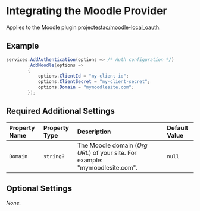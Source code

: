 # Integrating the Moodle Provider

Applies to the Moodle plugin [projectestac/moodle-local_oauth](https://github.com/projectestac/moodle-local_oauth).

## Example

```csharp
services.AddAuthentication(options => /* Auth configuration */)
        .AddMoodle(options =>
        {
            options.ClientId = "my-client-id";
            options.ClientSecret = "my-client-secret";
            options.Domain = "mymoodlesite.com";
        });
```

## Required Additional Settings

| Property Name | Property Type | Description | Default Value |
|:--|:--|:--|:--|
| `Domain` | `string?` | The Moodle domain (_Org URL_) of your site. For example: "mymoodlesite.com". | `null` |

## Optional Settings

_None._

